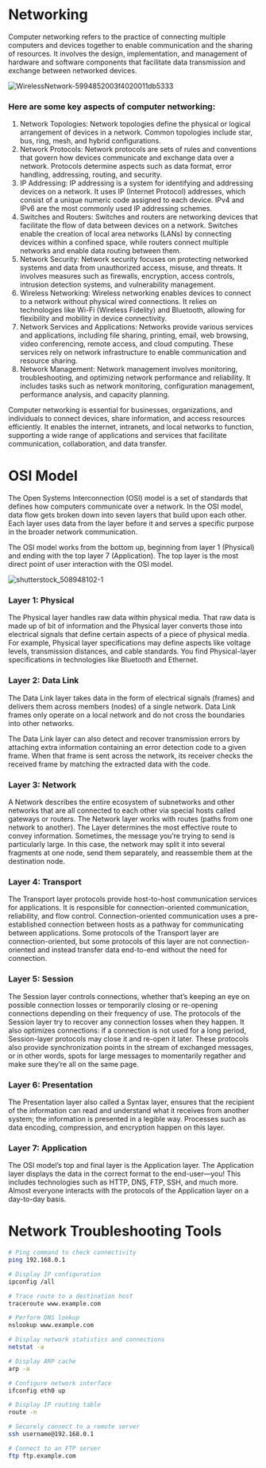 # Networking

<p>Computer networking refers to the practice of connecting multiple computers and devices together to enable communication and the sharing of resources. It involves the design, implementation, and management of hardware and software components that facilitate data transmission and exchange between networked devices.</p>

![WirelessNetwork-5994852003f4020011db5333](https://github.com/zen-class/zen-class-devops-documentation/assets/36299748/7aaa296f-4a56-4ee7-9205-2920d567e718)


### Here are some key aspects of computer networking:
<ol>
<li>Network Topologies: Network topologies define the physical or logical arrangement of devices in a network. Common topologies include star, bus, ring, mesh, and hybrid configurations.</li>


<li>Network Protocols: Network protocols are sets of rules and conventions that govern how devices communicate and exchange data over a network. Protocols determine aspects such as data format, error handling, addressing, routing, and security.</li>


<li>IP Addressing: IP addressing is a system for identifying and addressing devices on a network. It uses IP (Internet Protocol) addresses, which consist of a unique numeric code assigned to each device. IPv4 and IPv6 are the most commonly used IP addressing schemes.</li>


<li>Switches and Routers: Switches and routers are networking devices that facilitate the flow of data between devices on a network. Switches enable the creation of local area networks (LANs) by connecting devices within a confined space, while routers connect multiple networks and enable data routing between them.</li>


<li>Network Security: Network security focuses on protecting networked systems and data from unauthorized access, misuse, and threats. It involves measures such as firewalls, encryption, access controls, intrusion detection systems, and vulnerability management.</li>


<li>Wireless Networking: Wireless networking enables devices to connect to a network without physical wired connections. It relies on technologies like Wi-Fi (Wireless Fidelity) and Bluetooth, allowing for flexibility and mobility in device connectivity.</li>


<li>Network Services and Applications: Networks provide various services and applications, including file sharing, printing, email, web browsing, video conferencing, remote access, and cloud computing. These services rely on network infrastructure to enable communication and resource sharing.</li>


<li>Network Management: Network management involves monitoring, troubleshooting, and optimizing network performance and reliability. It includes tasks such as network monitoring, configuration management, performance analysis, and capacity planning.</li></ol>

Computer networking is essential for businesses, organizations, and individuals to connect devices, share information, and access resources efficiently. It enables the internet, intranets, and local networks to function, supporting a wide range of applications and services that facilitate communication, collaboration, and data transfer.

# OSI Model
<p>The Open Systems Interconnection (OSI) model is a set of standards that defines how computers communicate over a network. In the OSI model, data flow gets broken down into seven layers that build upon each other. Each layer uses data from the layer before it and serves a specific purpose in the broader network communication.</p>

The OSI model works from the bottom up, beginning from layer 1 (Physical) and ending with the top layer 7 (Application). The top layer is the most direct point of user interaction with the OSI model.

![shutterstock_508948102-1](https://github.com/zen-class/zen-class-devops-documentation/assets/36299748/23683353-27c0-4896-ae01-d3e76ce8e3df)
### Layer 1: Physical
The Physical layer handles raw data within physical media. That raw data is made up of bit of information and the Physical layer converts those into electrical signals that define certain aspects of a piece of physical media. For example, Physical layer specifications may define aspects like voltage levels, transmission distances, and cable standards. You find Physical-layer specifications in technologies like Bluetooth and Ethernet.

### Layer 2: Data Link
The Data Link layer takes data in the form of electrical signals (frames) and delivers them across members (nodes) of a single network. Data Link frames only operate on a local network and do not cross the boundaries into other networks.

The Data Link layer can also detect and recover transmission errors by attaching extra information containing an error detection code to a given frame. When that frame is sent across the network, its receiver checks the received frame by matching the extracted data with the code.

### Layer 3: Network
A Network describes the entire ecosystem of subnetworks and other networks that are all connected to each other via special hosts called gateways or routers. The Network layer works with routes (paths from one network to another). The Layer determines the most effective route to convey information. Sometimes, the message you’re trying to send is particularly large. In this case, the network may split it into several fragments at one node, send them separately, and reassemble them at the destination node.

### Layer 4: Transport
The Transport layer protocols provide host-to-host communication services for applications. It is responsible for connection-oriented communication, reliability, and flow control. Connection-oriented communication uses a pre-established connection between hosts as a pathway for communicating between applications. Some protocols of the Transport layer are connection-oriented, but some protocols of this layer are not connection-oriented and instead transfer data end-to-end without the need for connection.

### Layer 5: Session
The Session layer controls connections, whether that’s keeping an eye on possible connection losses or temporarily closing or re-opening connections depending on their frequency of use. The protocols of the Session layer try to recover any connection losses when they happen. It also optimizes connections: if a connection is not used for a long period, Session-layer protocols may close it and re-open it later. These protocols also provide synchronization points in the stream of exchanged messages, or in other words, spots for large messages to momentarily regather and make sure they’re all on the same page.

### Layer 6: Presentation
The Presentation layer also called a Syntax layer, ensures that the recipient of the information can read and understand what it receives from another system; the information is presented in a legible way. Processes such as data encoding, compression, and encryption happen on this layer.

### Layer 7: Application
The OSI model’s top and final layer is the Application layer. The Application layer displays the data in the correct format to the end-user—you! This includes technologies such as HTTP, DNS, FTP, SSH, and much more. Almost everyone interacts with the protocols of the Application layer on a day-to-day basis.

# Network Troubleshooting Tools


 ```bash
# Ping command to check connectivity
ping 192.168.0.1

# Display IP configuration
ipconfig /all

# Trace route to a destination host
traceroute www.example.com

# Perform DNS lookup
nslookup www.example.com

# Display network statistics and connections
netstat -a

# Display ARP cache
arp -a

# Configure network interface
ifconfig eth0 up

# Display IP routing table
route -n

# Securely connect to a remote server
ssh username@192.168.0.1

# Connect to an FTP server
ftp ftp.example.com
